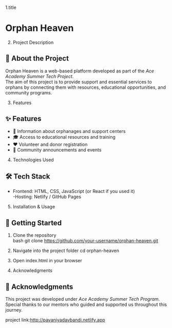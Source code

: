 1.title
# Orphan Heaven

2. Project Description
## 🌟 About the Project
Orphan Heaven is a web-based platform developed as part of the *Ace Academy Summer Tech Project*.  
The aim of this project is to provide support and essential services to orphans by connecting them with resources, educational opportunities, and community programs.

3. Features
## ✨ Features
- 📖 Information about orphanages and support centers  
- 🎓 Access to educational resources and training  
- ❤ Volunteer and donor registration  
- 📢 Community announcements and events


4. Technologies Used

## 🛠 Tech Stack
- Frontend: HTML, CSS, JavaScript (or React if you used it)  
-Hosting: Netlify / GitHub Pages


5. Installation & Usage

## 🚀 Getting Started
1. Clone the repository  
   bash
   git clone https://github.com/your-username/orphan-heaven.git

2. Navigate into the project folder
cd orphan-heaven


3. Open index.html in your browser

4. Acknowledgments
## 🙏 Acknowledgments
This project was developed under *Ace Academy Summer Tech Program*.  
Special thanks to our mentors  who guided and supported us throughout this journey.


project link:http://pavaniyadavbandi.netlify.app
